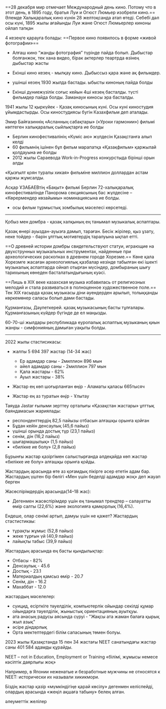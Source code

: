
==28 декабря мир отмечает Международный день кино. Потому что в этот день, в 1895 году, братья Луи и Огюст Люмьер изобрели кино.==
Әлемде Халықаралық кино күнін 28 желтоқсанда атап өтеді. Себебі дәл осы күні, 1895 жылы ағайынды Луи және Огюст Люмьерлер киноны ойлап тапқан

4 кезеңге қарауға болады:
==Первое кино появилось в форме «живой фотографии»==
- Алғаш кино “жанды фотография” түрінде пайда болып. 
Дыбыстар болғанжок, тек хана видео, бірак актерлер теартрда өзінең дыбыстар жасты

- Екінші кино кезең - мылқау кино. Дыбыссыз қара және ақ фильмдер.

- ушінші кезең 1930 жылда бастады. ыбысты киноның пайда болды

- Екінші дүниежүзілік соғыс кейын 4ші кезең басталды. түсті фильмдер пайда болды. Заманауи киносы эра басталды.

1941 жылы 12 қыркүйек - Қазақ киносының күні. Осы куні киностудия ұйымдастырды. Осы киностудиясы бугін Казахфильм деп аталады.


Эмир Байғазиннің «Асланның сабақтары» («Уроки гармонии») фильмі көптеген халықаралық сыйлықтарға ие болды
- Берлин кинофестивалінің «Күміс аю» жүлдесін Қазақстанға алып келді
- 60 фильмнің ішінен бұл фильм марапатқа «Қазақфильм» қаржылай қолдауына ие болды
- 2012 жылы Сараевода Work-in-Progress конкурстыда бірінші орын алды


«Қызғылт қоян туралы хикая» фильміне миллион доллардан астам қаржы жұмсалды.  



Асқар ҰЗАБАЕВтің «Бақыт» фильмі Берлин 72-халықаралық кинофестивалінде Панорома секциясының бас жүлдесіне – «Көрермендер көзайымы» номинациясына ие болды. 
- осы фильм тұрмыстық зомбылық мәселесі көрсетеді.


<hr>

Қобыз мен домбра - қазақ халқының ең танымал музыкалық аспаптары.

Қазақ өнері ауыздан-ауызға дамып, тараған. Бесік жірілер, қыз ұзату, неке тойдер - бәрін ұлттық мотивтердің таралуына ықпал етті.

==О древней истории домбры свидетельствуют статуи, играющие на двухструнных музыкальных инструментах, найденные при археологических раскопках в древнем городе Хорезме.==
Көне қала Хорезмге жасаған археологиялық қазбалар кезінде табылған екі ішекті музыкалық аспаптарда ойнап отырған мүсіндер, домбыраның шығу тарихының көнеден басталатындығының куәсі.


==Лишь в XIX веке казахская музыка избавилась от религиозных мелодий и стала развиваться в полноценное художественное поле.==
Тек ХІХ ғасырда қазақ музыкасы діни әуендерден арылып, толыққанды көркемөнер саласы болып дами бастады.

Құрманғазы, Дәулеткерей. қазақ музыкасының басты тұлғалары. Құрманғазының күйдер бүгінде де ел маңызды.


60-70-ші жылдары республикада еуропалық аспаптық музыканың қиын жанры - симфонияның дамыған уақыты болды. 



<hr>

2022 жылы стастисикасы:
- жалпы 5 694 397 жастар (14-34 жас)
	- Ер адамдар саны - 2миллион 896 мын
	- әйел адамдар саны - 2миллион 797 мын
	- Қала жастары - 62%
	- Ауыл жастары - 38%

- Жастар ең көп шоғырланған өңір - Аламаты қаласы 665тысяч
- Жастар ең аз туратын өңір - Ұлытау


Таяуда Jastar ғылыми зерттеу орталығы «Қазақстан жастары» ұлттық баяндамасын жариялады:
- респонденттердің 82,5 пайызы отбасын алғашқы орынға қойған
- Бұдан кейін денсаулық (45,6 пайыз)
-  үшінші орында достық тұр (23,1 пайыз)
-  сенім, дін (16,2 пайыз)
- шығармашылық» (1,5 пайыз)
- «билікке ие болу» (2,8 пайыз)

Бұрынғы жастар қазіргімен салыстырғанда әлдеқайда көп жастар «билікке ие болу» алғашқы орынға қойды.


Жастардың арасында өте аз қоғамдық пікірге әсер ететін адам бар. 
Жастардың үштен бір бөлігі «Мен үшін беделді адамдар жоқ» деп жауап берген


Жасөспірімдердің арасында(14–18 жас):
- Дегенмен жасөспірімдер үшін ең танымал трендтер – салауатты өмір салты (22,6%) және экологияға қамқорлық (16,4%).


Ендеше, олар сенімі артып, дамуы үшін не қажет? Жастардың стастистикаы:
- тұрақты жұмыс (52,8 пайыз)
- жеке тұрғын үй (40,9 пайыз)
- лайықты табыс (39,9 пайыз)


Жастардың арасында ең басты қындылықтар:
- Отбасы - 82%
- Денсаулық - 45.6
- Достық - 23.1
- Материалдың қамсыз өмір - 20.7
- Сенім, дін - 16.2
- Махаббат - 12.0

жастардың мәселелер:
- суицид, есірткіге тәуелділік, компьютерлік ойындар секілді құмар ойындарға тәуелділік, жыныстық ориентацияның ауытқуы. 
- ата анасың радусы аясында сүруі - "Жақсы ата жаман балаға қырық жыл азық" 
- әсіре діндарлық
- Орта мектептердегі білім сапасының төмен болуы.


2023 жылы Қазақстанда 15 пен 34 жастағы NEET санатындағы жастар саны 401 584 адамды құрайды.

NEET – not in Education, Employment or Training
«білімі, жұмысы немесе кәсіптік даярлығы жоқ» 

Например, в Японии неженатые и безработные мужчины не относятся к NEET: исторически их называли хикикмори.


Біздің жастар қазір «мүмкіндігіңе қарай көсілу» дегенмен келіспейді, олардың арасында «жеңіл ақшаға табыну» белең алған.

әлеуметтік желілер
